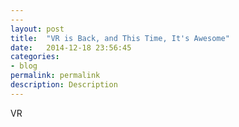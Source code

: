 ```yaml
---
---
layout: post
title:  "VR is Back, and This Time, It's Awesome"
date:   2014-12-18 23:56:45
categories:
- blog
permalink: permalink
description: Description
---
```


VR